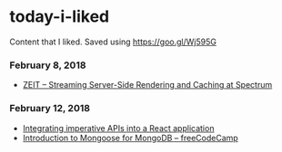 # today-i-liked 
Content that I liked. Saved using https://goo.gl/Wj595G 

### February 8, 2018 
- [ZEIT – Streaming Server-Side Rendering and Caching at Spectrum](https://zeit.co/blog/streaming-server-rendering-at-spectrum) 

### February 12, 2018 
- [Integrating imperative APIs into a React application](https://medium.com/netflix-techblog/integrating-imperative-apis-into-a-react-application-1257e1b45ac6) 
- [Introduction to Mongoose for MongoDB – freeCodeCamp](https://medium.freecodecamp.org/introduction-to-mongoose-for-mongodb-d2a7aa593c57) 
